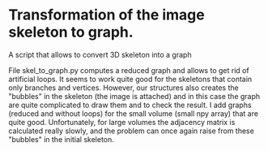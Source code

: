 # Transformation of the image skeleton to graph.

A script that allows to convert 3D skeleton into a graph

File skel_to_graph.py computes a reduced graph and allows to get rid of artificial loops. It seems to work quite good for the skeletons that contain only branches and vertices. However, our structures also creates the "bubbles" in the skeleton (the image is attached) and in this case the graph are quite complicated to draw them and to check the result. I add graphs (reduced and without loops) for the small volume (small npy array) that are quite good. Unfortunately, for large volumes the adjacency matrix is calculated really slowly, and the problem can once again raise from these "bubbles" in the initial skeleton.
